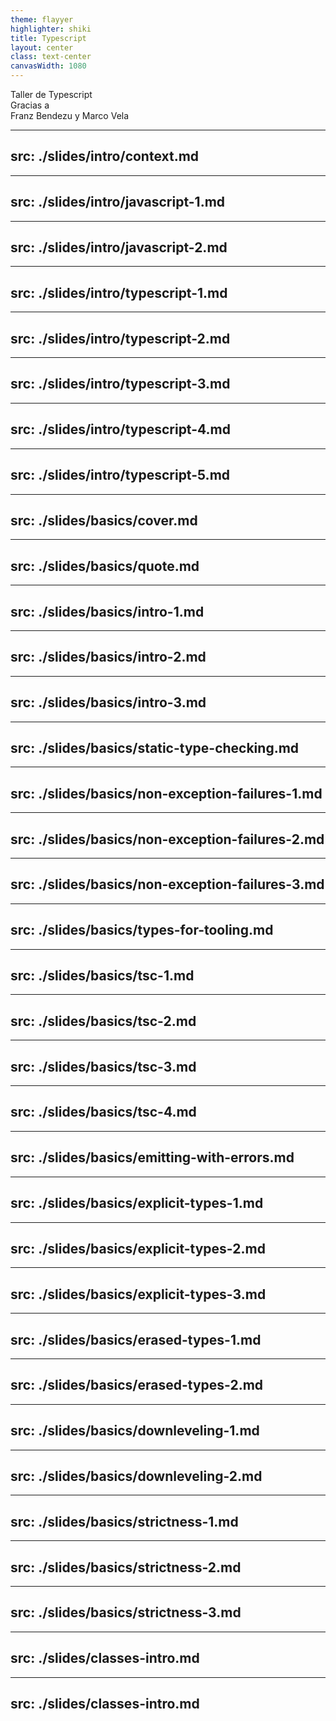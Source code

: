 ```yaml
---
theme: flayyer
highlighter: shiki
title: Typescript
layout: center
class: text-center
canvasWidth: 1080
---
```

<div class="pt-12">
  <span class="px-2 py-1 rounded text-6xl" hover="bg-white bg-opacity-10">
   <logos-typescript-icon   class="inline"/>  <span class="">Taller de Typescript </span>
  </span>
</div>
<div class="pt-12">
  <div class="px-2 py-1 rounded cursor-pointer" hover="bg-white bg-opacity-10">
   Gracias a
  </div>
    <div class="px-2 py-1 rounded cursor-pointer font-bold" hover="bg-white bg-opacity-10">
   Franz Bendezu y Marco Vela
  </div>
</div>

---
src: ./slides/intro/context.md
---

---
src: ./slides/intro/javascript-1.md
---

---
src: ./slides/intro/javascript-2.md
---

---
src: ./slides/intro/typescript-1.md
---

---
src: ./slides/intro/typescript-2.md
---


---
src: ./slides/intro/typescript-3.md
---



---
src: ./slides/intro/typescript-4.md
---



---
src: ./slides/intro/typescript-5.md
---


---
src: ./slides/basics/cover.md
---


---
src: ./slides/basics/quote.md
---



---
src: ./slides/basics/intro-1.md
---


---
src: ./slides/basics/intro-2.md
---


---
src: ./slides/basics/intro-3.md
---

---
src: ./slides/basics/static-type-checking.md
---


---
src: ./slides/basics/non-exception-failures-1.md
---


---
src: ./slides/basics/non-exception-failures-2.md
---


---
src: ./slides/basics/non-exception-failures-3.md
---

---
src: ./slides/basics/types-for-tooling.md
---

---
src: ./slides/basics/tsc-1.md
---

---
src: ./slides/basics/tsc-2.md
---

---
src: ./slides/basics/tsc-3.md
---


---
src: ./slides/basics/tsc-4.md
---


---
src: ./slides/basics/emitting-with-errors.md
---

---
src: ./slides/basics/explicit-types-1.md
---

---
src: ./slides/basics/explicit-types-2.md
---

---
src: ./slides/basics/explicit-types-3.md
---

---
src: ./slides/basics/erased-types-1.md
---

---
src: ./slides/basics/erased-types-2.md
---


---
src: ./slides/basics/downleveling-1.md
---

---
src: ./slides/basics/downleveling-2.md
---

---
src: ./slides/basics/strictness-1.md
---

---
src: ./slides/basics/strictness-2.md
---

---
src: ./slides/basics/strictness-3.md
---

---
src: ./slides/classes-intro.md
---


---
src: ./slides/classes-intro.md
---

